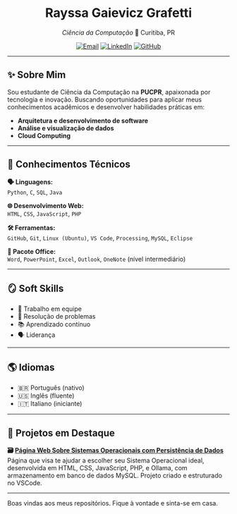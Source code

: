<div align="center">

#  Rayssa Gaievicz Grafetti  
_Ciência da Computação_
📍 Curitiba, PR

[![Email](https://img.shields.io/badge/email-rayssagrafetti7@gmail.com-4B4453?style=flat-square&logo=gmail&logoColor=white)](mailto:rayssagrafetti7@gmail.com)
[![LinkedIn](https://img.shields.io/badge/LinkedIn-Rayssa_G._Grafetti-4B4453?style=flat-square&logo=linkedin&logoColor=white)]([https://www.linkedin.com/in/rayssagrafetti/](https://www.linkedin.com/in/rayssa-g-grafetti-622107301))
[![GitHub](https://img.shields.io/badge/GitHub-T--800--888-4B4453?style=flat-square&logo=github&logoColor=white)](https://github.com/T-800-888)

</div>



---

## ✨ Sobre Mim

Sou estudante de Ciência da Computação na **PUCPR**, apaixonada por tecnologia e inovação. Buscando
oportunidades para aplicar meus conhecimentos acadêmicos e desenvolver habilidades práticas em: 

- **Arquitetura e desenvolvimento de software**
- **Análise e visualização de dados**
- **Cloud Computing**

---

## 🧠 Conhecimentos Técnicos

**🗣️ Linguagens:**  
`Python`, `C`, `SQL`, `Java`

**🌐 Desenvolvimento Web:**  
`HTML`, `CSS`, `JavaScript`, `PHP`

**🛠️ Ferramentas:**  
`GitHub`, `Git`, `Linux (Ubuntu)`, `VS Code`, `Processing`, `MySQL`, `Eclipse`

**🧾 Pacote Office:**  
`Word`, `PowerPoint`, `Excel`, `Outlook`, `OneNote` (nível intermediário)

---

## 🪞 Soft Skills

- 🤝 Trabalho em equipe  
- 🧩 Resolução de problemas  
- 📚 Aprendizado contínuo  
- 🗣️ Liderança

---

## 🌎 Idiomas

- 🇧🇷 Português (nativo)  
- 🇺🇸 Inglês (fluente)  
- 🇮🇹 Italiano (iniciante)

---

## 🔬 Projetos em Destaque

**🗃️ [Página Web Sobre Sistemas Operacionais com Persistência de Dados](#)**  
Página que visa te ajudar a escolher seu Sistema Operacional ideal, desenvolvida em HTML, CSS, JavaScript, PHP, e Ollama, com armazenamento em banco de dados MySQL. Projeto criado e estruturado no VSCode.

---

Boas vindas aos meus repositórios. Fique à vontade e sinta-se em casa.


